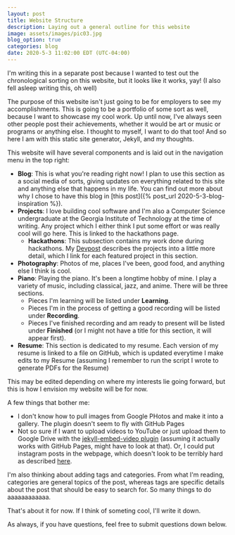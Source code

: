 ```yaml
---
layout: post
title: Website Structure
description: Laying out a general outline for this website
image: assets/images/pic03.jpg
blog_option: true
categories: blog
date: 2020-5-3 11:02:00 EDT (UTC-04:00)
---
```


I'm writing this in a separate post because I wanted to test out the chronological sorting on this website, but it looks like it works, yay! (I also fell asleep writing this, oh well)

The purpose of this website isn't just going to be for employers to see my accomplishments. This is going to be a portfolio of some sort as well, because I want to showcase my cool work. <!-- more --> Up until now, I've always seen other people post their achievements, whether it would be art or music or programs or anything else. I thought to myself, I want to do that too! And so here I am with this static site generator, Jekyll, and my thoughts.

This website will have several components and is laid out in the navigation menu in the top right:

- **Blog**: This is what you're reading right now! I plan to use this section as a social media of sorts, giving updates on everything related to this site and anything else that happens in my life. You can find out more about why I chose to have this blog in [this post]({% post_url 2020-5-3-blog-inspiration %}).
- **Projects**: I love building cool software and I'm also a Computer Science undergraduate at the Georgia Institute of Technology at the time of writing. Any project which I either think I put some effort or was really cool will go here. This is linked to the hackathons page.
  - **Hackathons**: This subsection contains my work done during hackathons. My [Devpost](https://devpost.com/2019aliu) describes the projects into a little more detail, which I link for each featured project in this section.
- **Photography**:  Photos of me, places I've been, good food, and anything else I think is cool.
- **Piano**: Playing the piano. It's been a longtime hobby of mine. I play a variety of music, including classical, jazz, and anime. There will be three sections.
  - Pieces I'm learning will be listed under __Learning__.
  - Pieces I'm in the process of getting a good recording will be listed under __Recording__.
  - Pieces I've finished recording and am ready to present will be listed under __Finished__ (or I might not have a title for this section, it will appear first).
- **Resume**: This section is dedicated to my resume. Each version of my resume is linked to a file on GitHub, which is updated everytime I make edits to my Resume (assuming I remember to run the script I wrote to generate PDFs for the Resume)

This may be edited depending on where my interests lie going forward, but this is how I envision my website will be for now.

A few things that bother me:

- I don't know how to pull images from Google PHotos and make it into a gallery. The plugin doesn't seem to fly with GitHub Pages
- Not so sure if I want to upload videos to YouTube or just upload them to Google Drive with the [jekyll-embed-video plugin](https://github.com/nathancy/jekyll-embed-video#embed-google-drive) (assuming it actually works with GitHub Pages, might have to look at that). Or, I could put instagram posts in the webpage, which doesn't look to be terribly hard as described [here](https://millarian.com/code/adding-an-instagram-feed-to-jekyll/).

I'm also thinking about adding tags and categories. From what I'm reading, categories are general topics of the post, whereas tags are specific details about the post that should be easy to search for. So many things to do aaaaaaaaaaaa.

That's about it for now. If I think of someting cool, I'll write it down.

As always, if you have questions, feel free to submit questions down below.
